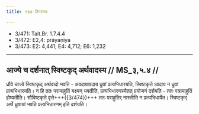 ```yaml
---
title: १३७ टिप्पणयः

---
```

- 3/471: Tait.Br. 1.7.4.4
- 3/472: E2,4: prāyaṇīya
- 3/473: E2: 4,441; E4: 4,712; E6: 1,232

____________________________________________


## आज्ये च दर्शनात् स्विष्टकृद् अर्थवादस्य // MS_३,५.४ //

ध्रौवे चाज्ये स्विष्टकृद् अर्थवादो भवति - अवदायावदाय ध्रुवां प्रत्यभिधारयति, स्विष्टकृते ऽवदाय न ध्रुवां प्रत्यभिधारयति। न हि ततः परामाहुतिं यक्ष्यन् भवतीति, प्रत्यभिधारणस्यैतत् प्रयोजनं दर्शयति - ततः पत्रामाहुतिं होष्यतीति। सौविष्टकृते वृत्ते+++({3/474})+++ ततः पराहुतिर् नास्तीति न प्रत्यभिधार्येत। स्विष्टकृद् अर्थे ध्रुवायां भवति प्रत्यभिधारणम् इति दर्शयति।